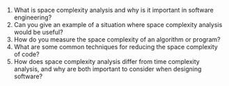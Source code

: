 

1. What is space complexity analysis and why is it important in software engineering?
2. Can you give an example of a situation where space complexity analysis would be useful?
3. How do you measure the space complexity of an algorithm or program?
4. What are some common techniques for reducing the space complexity of code?
5. How does space complexity analysis differ from time complexity analysis, and why are both important to consider when designing software?